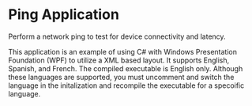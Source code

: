 # Ping Application
Perform a network ping to test for device connectivity and latency.

This application is an example of using C# with Windows Presentation Foundation (WPF) to utilize a XML based layout. It supports English, Spanish, and French. The compiled executable is English only. Although these languages are supported, you must uncomment and switch the language in the initalization and recompile the executable for a specoific language.
